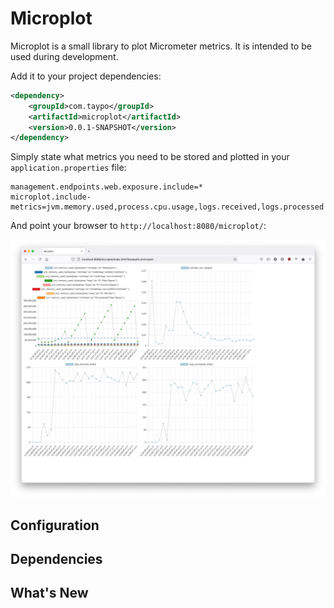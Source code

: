# Microplot

Microplot is a small library to plot Micrometer metrics. It is intended to be used during development.

Add it to your project dependencies:
```xml
<dependency>
    <groupId>com.taypo</groupId>
    <artifactId>microplot</artifactId>
    <version>0.0.1-SNAPSHOT</version>
</dependency>
```

Simply state what metrics you need to be stored and plotted in your `application.properties` file:
```properties
management.endpoints.web.exposure.include=*
microplot.include-metrics=jvm.memory.used,process.cpu.usage,logs.received,logs.processed
```
And point your browser to `http://localhost:8080/microplot/`:

![microplot](doc/screenshot.png)

## Configuration

## Dependencies

## What's New

